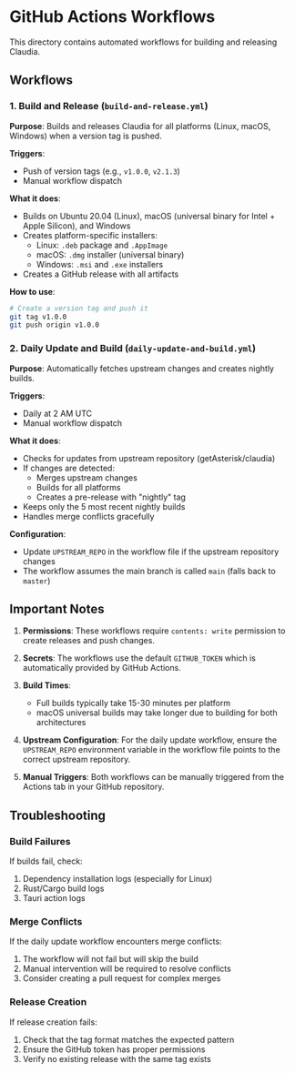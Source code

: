 # GitHub Actions Workflows

This directory contains automated workflows for building and releasing Claudia.

## Workflows

### 1. Build and Release (`build-and-release.yml`)

**Purpose**: Builds and releases Claudia for all platforms (Linux, macOS, Windows) when a version tag is pushed.

**Triggers**:
- Push of version tags (e.g., `v1.0.0`, `v2.1.3`)
- Manual workflow dispatch

**What it does**:
- Builds on Ubuntu 20.04 (Linux), macOS (universal binary for Intel + Apple Silicon), and Windows
- Creates platform-specific installers:
  - Linux: `.deb` package and `.AppImage`
  - macOS: `.dmg` installer (universal binary)
  - Windows: `.msi` and `.exe` installers
- Creates a GitHub release with all artifacts

**How to use**:
```bash
# Create a version tag and push it
git tag v1.0.0
git push origin v1.0.0
```

### 2. Daily Update and Build (`daily-update-and-build.yml`)

**Purpose**: Automatically fetches upstream changes and creates nightly builds.

**Triggers**:
- Daily at 2 AM UTC
- Manual workflow dispatch

**What it does**:
- Checks for updates from upstream repository (getAsterisk/claudia)
- If changes are detected:
  - Merges upstream changes
  - Builds for all platforms
  - Creates a pre-release with "nightly" tag
- Keeps only the 5 most recent nightly builds
- Handles merge conflicts gracefully

**Configuration**:
- Update `UPSTREAM_REPO` in the workflow file if the upstream repository changes
- The workflow assumes the main branch is called `main` (falls back to `master`)

## Important Notes

1. **Permissions**: These workflows require `contents: write` permission to create releases and push changes.

2. **Secrets**: The workflows use the default `GITHUB_TOKEN` which is automatically provided by GitHub Actions.

3. **Build Times**: 
   - Full builds typically take 15-30 minutes per platform
   - macOS universal builds may take longer due to building for both architectures

4. **Upstream Configuration**: For the daily update workflow, ensure the `UPSTREAM_REPO` environment variable in the workflow file points to the correct upstream repository.

5. **Manual Triggers**: Both workflows can be manually triggered from the Actions tab in your GitHub repository.

## Troubleshooting

### Build Failures

If builds fail, check:
1. Dependency installation logs (especially for Linux)
2. Rust/Cargo build logs
3. Tauri action logs

### Merge Conflicts

If the daily update workflow encounters merge conflicts:
1. The workflow will not fail but will skip the build
2. Manual intervention will be required to resolve conflicts
3. Consider creating a pull request for complex merges

### Release Creation

If release creation fails:
1. Check that the tag format matches the expected pattern
2. Ensure the GitHub token has proper permissions
3. Verify no existing release with the same tag exists